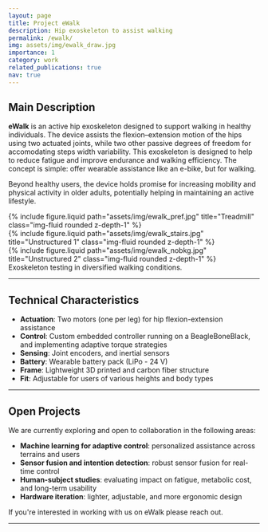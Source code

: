 ```yaml
---
layout: page
title: Project eWalk
description: Hip exoskeleton to assist walking
permalink: /ewalk/
img: assets/img/ewalk_draw.jpg
importance: 1
category: work
related_publications: true
nav: true
---
```


## Main Description

**eWalk** is an active hip exoskeleton designed to support walking in healthy individuals. The device assists the flexion–extension motion of the hips using two actuated joints, while two other passive degrees of freedom for accomodating steps width variability. This exoskeleton is designed to help to reduce fatigue and improve endurance and walking efficiency. The concept is simple: offer wearable assistance like an e-bike, but for walking.

Beyond healthy users, the device holds promise for increasing mobility and physical activity in older adults, potentially helping in maintaining an active lifestyle.

<div class="row mt-4">
  <div class="col-sm">
    {% include figure.liquid path="assets/img/ewalk_pref.jpg" title="Treadmill" class="img-fluid rounded z-depth-1" %}
  </div>
  <div class="col-sm">
    {% include figure.liquid path="assets/img/ewalk_stairs.jpg" title="Unstructured 1" class="img-fluid rounded z-depth-1" %}
  </div>
  <div class="col-sm">
    {% include figure.liquid path="assets/img/ewalk_nobkg.jpg" title="Unstructured 2" class="img-fluid rounded z-depth-1" %}
  </div>
</div>

<div class="caption">
  Exoskeleton testing in diversified walking conditions.
</div>

---

## Technical Characteristics

- **Actuation**: Two motors (one per leg) for hip flexion-extension assistance  
- **Control**: Custom embedded controller running on a BeagleBoneBlack, and implementing adaptive torque strategies  
- **Sensing**: Joint encoders, and inertial sensors
- **Battery**: Wearable battery pack (LiPo - 24 V) 
- **Frame**: Lightweight 3D printed and carbon fiber structure  
- **Fit**: Adjustable for users of various heights and body types

---

## Open Projects

We are currently exploring and open to collaboration in the following areas:

- **Machine learning for adaptive control**: personalized assistance across terrains and users  
- **Sensor fusion and intention detection**: robust sensor fusion for real-time control
- **Human-subject studies**: evaluating impact on fatigue, metabolic cost, and long-term usability  
- **Hardware iteration**: lighter, adjustable, and more ergonomic design  

If you're interested in working with us on eWalk please reach out.

---
